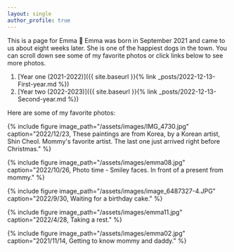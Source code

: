 ```yaml
---
layout: single
author_profile: true
---
```


This is a page for Emma :feet:  Emma was born in September 2021 and came to us about eight weeks later. 
She is one of the happiest dogs in the town. You can scroll down see some of my favorite photos or click links below to see more photos.

1. [Year one (2021-2022)]({{ site.baseurl }}{% link _posts/2022-12-13-First-year.md %})
2. [Year two (2022-2023)]({{ site.baseurl }}{% link _posts/2022-12-13-Second-year.md %})

Here are some of my favorite photos:

{% include figure image_path="/assets/images/IMG_4730.jpg" caption="2022/12/23, These paintings are from Korea, by a Korean artist, Shin Cheol. Mommy's favorite artist. The last one just arrived right before Christmas." %}

<!-- {% include figure image_path="/assets/images/IMG_4686.jpg" caption="2022/12/22, New pictures arrived!" %}  -->

<!-- {% include figure image_path="/assets/images/image_123927839.jpg" caption="2022/12/21, Taking a rest - too cold to be outside." %}  -->

<!-- {% include figure image_path="/assets/images/IMG_4630.jpg" caption="2022/12/19, Working hard." %}  -->

<!-- {% include figure image_path="/assets/images/IMG_4618_b.jpg" caption="2022/12/19, Walking at night." %}  -->


<!-- {% include figure image_path="/assets/images/emma05.jpg" caption="2022/11/6, Is this mine?" %} -->

<!-- {% include figure image_path="/assets/images/image_6483441.JPG" caption="2022/10/28, Holloween time." %} -->

{% include figure image_path="/assets/images/emma08.jpg" caption="2022/10/26, Photo time - Smiley faces. In front of a present from mommy." %}

<!-- {% include figure image_path="/assets/images/emma12.jpg" caption="2022/10/22, Fall!" %} -->

<!-- {% include figure image_path="/assets/images/image_6487327-5.JPG" caption="2022/10/8, Just about to go for a walk." %} -->

<!-- {% include figure image_path="/assets/images/emma10.jpg" caption="2022/9/30, Birthday party!" %} -->

{% include figure image_path="/assets/images/image_6487327-4.JPG" caption="2022/9/30, Waiting for a birthday cake." %}

<!-- {% include figure image_path="/assets/images/emma04.jpg" caption="2022/8/20, After the first swim." %} -->

<!-- {% include figure image_path="/assets/images/image_6487327-2.JPG" caption="Drying Emma's treats. Can't wait." %} -->

<!-- {% include figure image_path="/assets/images/image_6487327.JPG" caption="I am not ready to get out of bed. " %} -->

{% include figure image_path="/assets/images/emma11.jpg" caption="2022/4/28, Taking a rest." %}

<!-- {% include figure image_path="/assets/images/emma09.jpg" caption="2022/4/24, Excited to be outside." %} -->

<!-- {% include figure image_path="/assets/images/emma07b.jpg" caption="xxx" %} -->

<!-- {% include figure image_path="/assets/images/emma06.jpg" caption="2022/11/26, These paintings are from Korea, by a Korean artist, Cheol Shin." %} -->

<!-- {% include figure image_path="/assets/images/emma14.jpg" caption="2022/2/8, Can't work ... too sleepy." %} -->

{% include figure image_path="/assets/images/emma02.jpg" caption="2021/11/14, Getting to know mommy and daddy." %}

<!-- {% include figure image_path="/assets/images/emma01.jpg" caption="2021/11/13, First Day." %} -->
